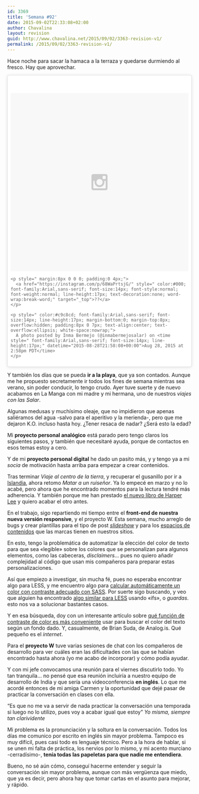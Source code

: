 ```yaml
---
id: 3369
title: 'Semana #92'
date: 2015-09-02T22:33:08+02:00
author: Chavalina
layout: revision
guid: http://www.chavalina.net/2015/09/02/3363-revision-v1/
permalink: /2015/09/02/3363-revision-v1/
---
```

Hace noche para sacar la hamaca a la terraza y quedarse durmiendo al fresco. Hay que aprovechar.

<blockquote class="instagram-media" data-instgrm-captioned data-instgrm-version="4" style=" background:#FFF; border:0; border-radius:3px; box-shadow:0 0 1px 0 rgba(0,0,0,0.5),0 1px 10px 0 rgba(0,0,0,0.15); margin: 1px; max-width:658px; padding:0; width:99.375%; width:-webkit-calc(100% - 2px); width:calc(100% - 2px);">
  <div style="padding:8px;">
    <div style=" background:#F8F8F8; line-height:0; margin-top:40px; padding:50.0% 0; text-align:center; width:100%;">
      <div style=" background:url(data:image/png;base64,iVBORw0KGgoAAAANSUhEUgAAACwAAAAsCAMAAAApWqozAAAAGFBMVEUiIiI9PT0eHh4gIB4hIBkcHBwcHBwcHBydr+JQAAAACHRSTlMABA4YHyQsM5jtaMwAAADfSURBVDjL7ZVBEgMhCAQBAf//42xcNbpAqakcM0ftUmFAAIBE81IqBJdS3lS6zs3bIpB9WED3YYXFPmHRfT8sgyrCP1x8uEUxLMzNWElFOYCV6mHWWwMzdPEKHlhLw7NWJqkHc4uIZphavDzA2JPzUDsBZziNae2S6owH8xPmX8G7zzgKEOPUoYHvGz1TBCxMkd3kwNVbU0gKHkx+iZILf77IofhrY1nYFnB/lQPb79drWOyJVa/DAvg9B/rLB4cC+Nqgdz/TvBbBnr6GBReqn/nRmDgaQEej7WhonozjF+Y2I/fZou/qAAAAAElFTkSuQmCC); display:block; height:44px; margin:0 auto -44px; position:relative; top:-22px; width:44px;">
      </div>
    </div>
    
    <p style=" margin:8px 0 0 0; padding:0 4px;">
      <a href="https://instagram.com/p/68WaPrtsjG/" style=" color:#000; font-family:Arial,sans-serif; font-size:14px; font-style:normal; font-weight:normal; line-height:17px; text-decoration:none; word-wrap:break-word;" target="_top">??</a>
    </p>
    
    <p style=" color:#c9c8cd; font-family:Arial,sans-serif; font-size:14px; line-height:17px; margin-bottom:0; margin-top:8px; overflow:hidden; padding:8px 0 7px; text-align:center; text-overflow:ellipsis; white-space:nowrap;">
      A photo posted by Inma Bermejo (@inmabermejosalar) on <time style=" font-family:Arial,sans-serif; font-size:14px; line-height:17px;" datetime="2015-08-28T21:58:08+00:00">Aug 28, 2015 at 2:58pm PDT</time>
    </p>
  </div>
</blockquote>



Y también los días que se pueda **ir a la playa**, que ya son contados. Aunque me he propuesto secretamente ir todos los fines de semana mientras sea verano, sin poder conducir, lo tengo crudo. Ayer tuve suerte y de nuevo acabamos en La Manga con mi madre y mi hermana, uno de nuestros _viajes con las Salar_.

Algunas medusas y muchísimo oleaje, que no impidieron que apenas saliéramos del agua -salvo para el aperitivo y la merienda-, pero que me dejaron K.O. incluso hasta hoy. ¿Tener resaca de nadar? ¿Será esto la edad?

Mi **proyecto personal analógico** está parado pero tengo claros los siguientes pasos, y también que necesitaré ayuda, porque de contactos en esos temas estoy a cero.

Y de mi **proyecto personal digital** he dado un pasito más, y y tengo ya a mi _socia_ de motivación hasta arriba para empezar a crear contenidos.

Tras terminar _Viaje al centro de la tierra_, y recuperar el gusanillo por ir a [Islandia](https://www.google.com/maps/place/Sn%C3%A6fellsj%C3%B6kull,+Islandia/@64.7999732,-23.783333,99217m/data=!3m1!1e3!4m2!3m1!1s0x492a8685179e96c3:0x178e44c84748be97), ahora retomo _Matar a un ruiseñor_. Ya lo empecé en marzo y no lo acabé, pero ahora que he encontrado momentos para la lectura tendré más adherencia. Y también porque me han prestado [el nuevo libro de Harper Lee](http://www.amazon.es/gp/product/B00UFA8N40/ref=as_li_ss_tl?ie=UTF8&camp=3626&creative=24822&creativeASIN=B00UFA8N40&linkCode=as2&tag=chavadiari-21) y quiero acabar el otro antes.

En el trabajo, sigo repartiendo mi tiempo entre el **front-end de nuestra nueva versión responsive**, y el proyecto W. Esta semana, mucho arreglo de bugs y crear plantillas para el tipo de post [_slideshow_](http://www.trendencias.com/tendencias/el-ante-planea-su-invasion-y-estos-11-looks-te-ayudaran-a-saber-como-lucirlo) y para los [espacios de contenidos](http://www.decoesfera.com/planesdeverano) que las marcas tienen en nuestros sitios.

En esto, tengo la problemática de automatizar la elección del color de texto para que sea «legible» sobre los colores que se personalizan para algunos elementos, como las cabeceras, _disclaimers_… pues no quiero añadir complejidad al código que usan mis compañeros para preparar estas personalizaciones.

Así que empiezo a investigar, sin mucha fé, pues no esperaba encontrar algo para LESS, y me encuentro algo para [calcular automáticamente un color con contraste adecuado con SASS](http://thesassway.com/intermediate/dynamically-change-text-color-based-on-its-background-with-sass). Por suerte sigo buscando, y veo que alguien ha encontrado [algo similar para LESS](http://stackoverflow.com/questions/8036580/using-less-jquery-to-switch-body-text-color-dependent-on-background-color) usando «ifs», o _guardas_. esto nos va a solucionar bastantes casos.

Y en esa búsqueda, doy con un interesante artículo sobre [qué función de contraste de color es más conveniente](https://24ways.org/2010/calculating-color-contrast/) usar para buscar el color del texto según un fondo dado. Y, casualmente, de Brian Suda, de Analog.is. Qué pequeño es el _internet_.

Para el **proyecto W** tuve varias sesiones de chat con los compañeros de desarrollo para ver cuáles eran las dificultades con las que se habían encontrado hasta ahora (yo me acabo de incorporar) y cómo podía ayudar.

Y con mi jefe convocamos una reunión para el viernes discutirlo todo. Yo tan tranquila… no pensé que esa reunión incluiría a nuestro equipo de desarrollo de India y que sería una videoconferencia **en inglés**. Lo que me acordé entonces de mi amiga Carmen y la oportunidad que dejé pasar de practicar la conversación en clases con ella.

<q>Es que no me va a servir de nada practicar la conversación una temporada si luego no lo utilizo, pues voy a acabar igual que estoy</q> <cite>Yo misma, siempre tan clarividente</cite>

Mi problema es la pronunciación y la soltura en la conversación. Todos los días me comunico por escrito en inglés sin mayor problema. Tampoco es muy difícil, pues casi todo es lenguaje técnico. Pero a la hora de hablar, si se unen mi falta de práctica, los nervios por lo mismo, y mi acento murciano -cerradísimo-, **tenía todas las papeletas para que nadie me entendiera**.

Bueno, no sé aún cómo, conseguí hacerme entender y seguir la conversación sin mayor problema, aunque con más vergüenza que miedo, que ya es decir, pero ahora hay que tomar cartas en el asunto para mejorar, y rápido.